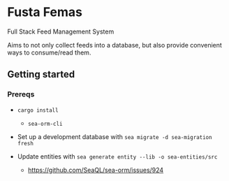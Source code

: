 # Fusta Femas

Full Stack Feed Management System

Aims to not only collect feeds into a database, but also provide convenient ways to consume/read them.

## Getting started

### Prereqs 
- `cargo install`
	- `sea-orm-cli`

- Set up a development database with `sea migrate -d sea-migration fresh`
- Update entities with `sea generate entity --lib -o sea-entities/src`
	- https://github.com/SeaQL/sea-orm/issues/924